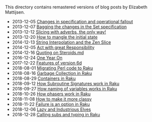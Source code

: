 This directory contains remastered versions of blog posts by Elizabeth Mattijsen.

- 2013-12-05 [Changes in specification and operational fallout](Changes-in-specification-and-operational-fallout.md)
- 2013-12-07 [Bagging the changes in the Set specification](Bagging-the-changes-in-the-Set-specification.md)
- 2013-12-12 [Slicing with adverbs, the only way!](Slicing-with-adverbs-the-only-way.md)
- 2013-12-20 [How to mangle the initial state](How-to-mangle-the-initial-state.md)
- 2014-12-13 [String Interpolation and the Zen Slice](String-Interpolation-and-the-Zen-Slice.md)
- 2014-12-05 [Act with great Responsibility](Act-with-great-Responsibility.md)
- 2014-12-16 [Quoting on Steroids.md](Quoting-on-Steroids.md)
- 2016-12-24 [One Year On](One-Year-On.md)
- 2017-12-22 [Features of version 6d](Features-of-version-6d.md)
- 2018-08-01 [Migrating Perl code to Raku](Migrating-Perl-code-to-Raku.md)
- 2018-08-16 [Garbage Collection in Raku](Garbage-Collection-in-Raku.md)
- 2018-08-29 [Containers in Raku](Containers-in-Raku.md)
- 2018-09-12 [How Subroutine Signatures work in Raku](How-Subroutine-Signatures-work-in-Raku.md)
- 2018-09-27 [How naming of variables works in Raku](How-naming-of-variables-works-in-Raku.md)
- 2018-10-26 [How phasers work in Raku](How-phasers-work-in-Raku.md)
- 2018-11-08 [How to make it more classy](How-to-make-it-more-classy.md)
- 2018-11-22 [Failure is an option in Raku](Failure-is-an-option-in-Raku.md)
- 2018-12-06 [Lazy and Industrious Elves](Lazy-and-Industrious-Elves.md)
- 2018-12-28 [Calling subs and typing in Raku](Calling-subs-and-typing-in-Raku.md)
